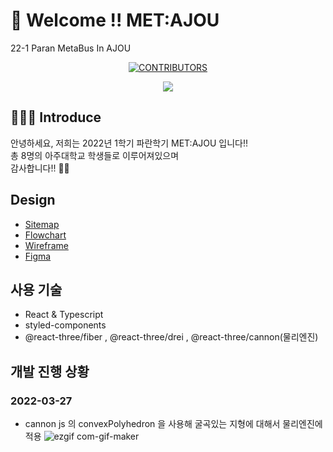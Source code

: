 
# 🤗 Welcome !! MET:AJOU

22-1 Paran MetaBus In AJOU

<div align=center>

[![CONTRIBUTORS](https://img.shields.io/badge/contributors-8-green.svg?style=flat-square)](https://github.com/AJOU-BEGINNER/P-1)

<a href="https://github.com/MET-AJOU/MET-AJOU/graphs/contributors">
  <img src="https://contrib.rocks/image?repo=MET-AJOU/MET-AJOU" />
</a>

</div>

## 🧑🏻‍💻 Introduce

안녕하세요, 저희는 2022년 1학기 파란학기 MET:AJOU 입니다!! <br/>
총 8명의 아주대학교 학생들로 이루어져있으며 <br/>
감사합니다!! 🙇🏻 <br/>

## Design 

- [Sitemap](https://www.figma.com/file/rRgoGRknJ6BySxUvKvRtV7/Jouniverse_Sitemap) 
- [Flowchart](https://www.figma.com/file/mK6e61UFKqispZScvYijFy/jouniverse_wireframe?node-id=0%3A1) 
- [Wireframe](https://www.figma.com/file/TNN7DsdqZFS0hmTOYzeN6Z/Simple-Virtual-reality-Landing-Page-(Community)?node-id=0%3A1)
- [Figma](https://www.figma.com/file/rRgoGRknJ6BySxUvKvRtV7/Jouniverse_Sitemap)


## 사용 기술 
- React & Typescript 
- styled-components
- @react-three/fiber , @react-three/drei , @react-three/cannon(물리엔진)
 
 
## 개발 진행 상황

### 2022-03-27
- cannon js 의 convexPolyhedron 을 사용해 굴곡있는 지형에 대해서 물리엔진에 적용 
![ezgif com-gif-maker](https://user-images.githubusercontent.com/66724340/160528987-ca928694-ee25-43fb-88ee-1ae4f25dbe75.gif)


 
